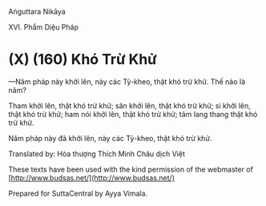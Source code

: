  

Aṅguttara Nikāya

XVI. Phẩm Diệu Pháp

# (X) (160) Khó Trừ Khử

—Năm pháp này khởi lên, này các Tỷ-kheo, thật khó trừ khử. Thế nào là năm?

Tham khởi lên, thật khó trừ khử; sân khởi lên, thật khó trừ khử; si khởi lên, thật khó trừ khử; ham nói khởi lên, thật khó trừ khử; tâm lang thang thật khó trừ khử.

Năm pháp này đã khởi lên, này các Tỷ-kheo, thật khó trừ khử.

Translated by: Hòa thượng Thích Minh Châu dịch Việt

These texts have been used with the kind permission of the webmaster of [http://www.budsas.net/](http://www.budsas.net/)

Prepared for SuttaCentral by Ayya Vimala.